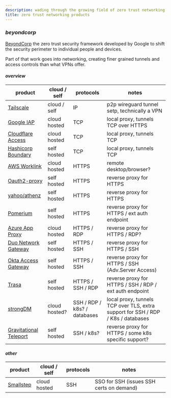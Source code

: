 ```yaml
---
description: wading through the growing field of zero trust networking products
title: zero trust networking products
---
```


### _beyondcorp_

[BeyondCorp](https://www.beyondcorp.com/)
the zero trust security framework developed by Google
to shift the security perimeter to individual people and devices.

Part of that work goes into networking,
creating finer grained tunnels and access controls than what VPNs offer.

#### _overview_

| product                                 | cloud / self  | protocols                    | notes                                                                            |
| --------------------------------------- | ------------- | ---------------------------- | -------------------------------------------------------------------------------- |
| [Tailscale][tailscale]                  | cloud / self  | IP                           | p2p wireguard tunnel setp, technically a VPN                                     |
| [Google IAP][google]                    | cloud hosted  | TCP                          | local proxy, tunnels TCP over HTTPS                                              |
| [Cloudflare Access][cloudflare]         | cloud hosted  | TCP                          | local proxy, tunnels TCP                                                         |
| [Hashicorp Boundary][boundary]          | self hosted   | TCP                          | local proxy, tunnels TCP                                                         |
| [AWS Worklink][aws]                     | cloud hosted  | HTTPS                        | remote desktop/browser?                                                          |
| [Oauth2-proxy][oauth2proxy]             | self hosted   | HTTPS                        | reverse proxy for HTTPS                                                          |
| [yahoo/athenz][athenz]                  | self hosted   | HTTPS                        | reverse proxy for HTTPS                                                          |
| [Pomerium][pomerium]                    | self hosted   | HTTPS                        | reverse proxy for HTTPS / ext auth endpoint                                      |
| [Azure App Proxy][azure]                | cloud hosted  | HTTPS / RDP                  | reverse proxy for HTTPS / RDP?                                                   |
| [Duo Network Gateway][duo]              | self hosted   | HTTPS / SSH                  | reverse proxy for HTTPS / SSH                                                    |
| [Okta Access Gateway][okta]             | self hosted   | HTTPS / SSH                  | reverse proxy for HTTPS / SSH (Adv.Server Access)                                |
| [Trasa][trasa]                          | self hosted   | HTTPS / SSH / RDP            | reverse proxy for HTTPS / SSH / RDP / ext auth endpoint                          |
| [strongDM][strongdm]                    | cloud hosted? | SSH / RDP / k8s? / databases | local proxy, tunnels TCP over TLS, extra support for SSH / RDP / K8s / databases |
| [Gravitational Teleport][gravitational] | self hosted   | SSH / k8s?                   | reverse proxy for HTTPS / some k8s specific support?                             |

#### _other_

| product                | cloud / self | protocols | notes                                    |
| ---------------------- | ------------ | --------- | ---------------------------------------- |
| [Smallstep][smallstep] | cloud hosted | SSH       | SSO for SSH (issues SSH certs on demand) |

[aws]: https://aws.amazon.com/worklink/
[azure]: https://docs.microsoft.com/en-us/azure/active-directory/manage-apps/application-proxy
[boundary]: https://www.boundaryproject.io/
[cloudflare]: https://www.cloudflare.com/teams/access/
[duo]: https://duo.com/docs/dng
[google]: https://cloud.google.com/iap
[okta]: https://www.okta.com/products/access-gateway/
[pomerium]: https://pomerium.io/
[gravitational]: https://gravitational.com/teleport/
[sshcom]: https://www.ssh.com/products/privx/
[athenz]: https://github.com/yahoo/athenz
[nassh]: https://github.com/zyclonite/nassh-relay
[oauth2proxy]: https://github.com/oauth2-proxy/oauth2-proxy
[smallstep]: https://smallstep.com/
[strongdm]: https://www.strongdm.com/
[tailscale]: https://tailscale.com/
[trasa]: https://www.trasa.io/
[zscaler]: https://www.zscaler.com/products/zscaler-private-access
